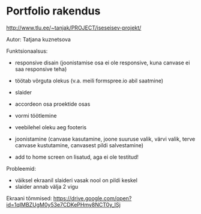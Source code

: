 # Portfolio rakendus

http://www.tlu.ee/~tanjak/PROJECT/iseseisev-projekt/

Autor: Tatjana kuznetsova

Funktsionaalsus: 

* responsive disain (joonistamise osa ei ole responsive, kuna canvase ei saa responsive teha)
* töötab võrguta olekus (v.a. meili formspree.io abil saatmine)
* slaider
* accordeon osa proektide osas
* vormi töötlemine
* veebilehel oleku aeg footeris
* joonistamine (canvase kasutamine, joone suuruse valik, värvi valik, terve canvase kustutamine, canvasest pildi salvestamine)

* add to home screen on lisatud, aga ei ole testitud!

Probleemid: 
* väiksel ekraanil slaideri vasak nool on pildi keskel
* slaider annab välja 2 vigu

Ekraani tõmmised: https://drive.google.com/open?id=1qIMBZUgM0y53e7CDKePHmy8NCT0y_ISj

